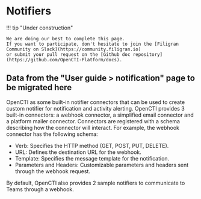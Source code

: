 # Notifiers

!!! tip "Under construction"

    We are doing our best to complete this page. 
    If you want to participate, don't hesitate to join the [Filigran Community on Slack](https://community.filigran.io) 
    or submit your pull request on the [Github doc repository](https://github.com/OpenCTI-Platform/docs).


## Data from the "User guide > notification" page to be migrated here

OpenCTI as some built-in notifier connectors that can be used to create custom notifier for notification and activity alerting. OpenCTI provides 3 built-in connectors: a webhook connector, a simplified email connector and a platform mailer connector. Connectors are registered with a schema describing how the connector will interact. For example, the webhook connector has the following schema:

- Verb: Specifies the HTTP method (GET, POST, PUT, DELETE).
- URL: Defines the destination URL for the webhook.
- Template: Specifies the message template for the notification.
- Parameters and Headers: Customizable parameters and headers sent through the webhook request.

By default, OpenCTI also provides 2 sample notifiers to communicate to Teams through a webhook.
